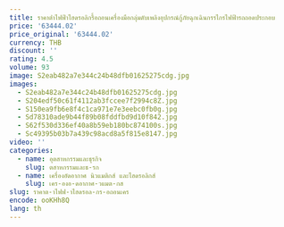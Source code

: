 ```yaml
---
title: ราคาต่ําไฟฟ้าไฮดรอลิกรื้อถอนเครื่องมือกลุ่มดับเพลิงอุปกรณ์กู้ภัยฉุกเฉินกรรไกรไฟฟ้ารถถอดประกอบ
price: '63444.02'
price_original: '63444.02'
currency: THB
discount: ''
rating: 4.5
volume: 93
image: S2eab482a7e344c24b48dfb01625275cdg.jpg
images:
  - S2eab482a7e344c24b48dfb01625275cdg.jpg
  - S204edf50c61f4112ab3fccee7f2994c8Z.jpg
  - S150ea9fb6e8f4c1ca971e7e3eebc0fb0g.jpg
  - Sd78310ade9b44f89b08fddfbd9d10f842.jpg
  - S62f530d336ef40a8b59eb180bc874100s.jpg
  - Sc49395b03b7a439c98acd8a5f815e8147.jpg
video: ''
categories:
  - name: อุตสาหกรรมและธุรกิจ
    slug: ตสาหกรรมและธ-รก
  - name: เครื่องอัดอากาศ นิวแมติกส์ และไฮดรอลิกส์
    slug: เคร-องอ-ดอากาศ-วแมต-กส
slug: ราคาต-าไฟฟ-าไฮดรอล-กร-อถอนเคร
encode: ooKHh8Q
lang: th
---
```

  